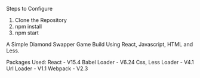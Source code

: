 
Steps to Configure
1. Clone the Repository
2. npm install
3. npm start

A Simple Diamond Swapper Game Build Using React, Javascript, HTML and Less.

Packages Used:
React - V15.4
Babel Loader - V6.24
Css, Less Loader - V4.1
Url Loader - V1.1
Webpack - V2.3
